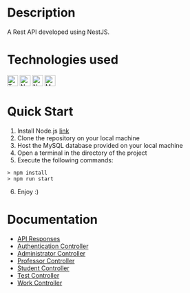 # Description

A Rest API developed using NestJS.

# Technologies used
<p>
<img src="https://cdn.jsdelivr.net/gh/devicons/devicon/icons/typescript/typescript-original.svg" width=25 height=25 alt="TypeScript">
<img src="https://cdn.jsdelivr.net/gh/devicons/devicon/icons/nodejs/nodejs-original.svg" width=25 height=25 alt="Node.js">
<img src="https://cdn.jsdelivr.net/gh/devicons/devicon/icons/nestjs/nestjs-plain.svg" width=25 height=25 alt="NestJs">
<img src="https://cdn.jsdelivr.net/gh/devicons/devicon/icons/mysql/mysql-original.svg" width=25 height=25 alt="MySQL">
</p>

# Quick Start

1. Install Node.js [link](https://nodejs.org/en/)
2. Clone the repository on your local machine
3. Host the MySQL database provided on your local machine
4. Open a terminal in the directory of the project
5. Execute the following commands:
```
> npm install
> npm run start
```
6. Enjoy :)

# Documentation

- [API Responses](docs/API_Responses.md)
- [Authentication Controller](docs/Authentication_Controller.md)
- [Administrator Controller](docs/Administrator_Controller.md)
- [Professor Controller](docs/Professor_Controller.md)
- [Student Controller](docs/Student_Controller.md)
- [Test Controller](docs/Test_Controller.md)
- [Work Controller](docs/Work_Controller.md)
